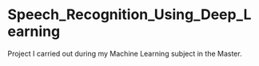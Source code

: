 # Speech_Recognition_Using_Deep_Learning
Project I carried out during my Machine Learning subject in the Master.
